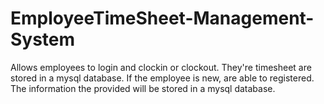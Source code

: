 # EmployeeTimeSheet-Management-System
Allows employees to login and clockin or clockout. They're timesheet are stored in a mysql database. If the employee is new, are able to registered. The information the provided will be stored in a mysql database.
